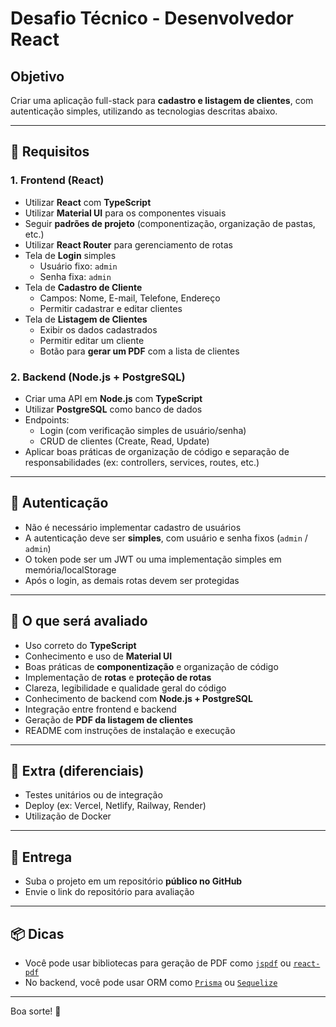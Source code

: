 # Desafio Técnico - Desenvolvedor React

## Objetivo

Criar uma aplicação full-stack para **cadastro e listagem de clientes**, com autenticação simples, utilizando as tecnologias descritas abaixo.

---

## 🎯 Requisitos

### 1. Frontend (React)

- Utilizar **React** com **TypeScript**
- Utilizar **Material UI** para os componentes visuais
- Seguir **padrões de projeto** (componentização, organização de pastas, etc.)
- Utilizar **React Router** para gerenciamento de rotas
- Tela de **Login** simples
  - Usuário fixo: `admin`
  - Senha fixa: `admin`
- Tela de **Cadastro de Cliente**
  - Campos: Nome, E-mail, Telefone, Endereço
  - Permitir cadastrar e editar clientes
- Tela de **Listagem de Clientes**
  - Exibir os dados cadastrados
  - Permitir editar um cliente
  - Botão para **gerar um PDF** com a lista de clientes

### 2. Backend (Node.js + PostgreSQL)

- Criar uma API em **Node.js** com **TypeScript**
- Utilizar **PostgreSQL** como banco de dados
- Endpoints:
  - Login (com verificação simples de usuário/senha)
  - CRUD de clientes (Create, Read, Update)
- Aplicar boas práticas de organização de código e separação de responsabilidades (ex: controllers, services, routes, etc.)

---

## 🔐 Autenticação

- Não é necessário implementar cadastro de usuários
- A autenticação deve ser **simples**, com usuário e senha fixos (`admin` / `admin`)
- O token pode ser um JWT ou uma implementação simples em memória/localStorage
- Após o login, as demais rotas devem ser protegidas

---

## 🧪 O que será avaliado

- Uso correto do **TypeScript**
- Conhecimento e uso de **Material UI**
- Boas práticas de **componentização** e organização de código
- Implementação de **rotas** e **proteção de rotas**
- Clareza, legibilidade e qualidade geral do código
- Conhecimento de backend com **Node.js + PostgreSQL**
- Integração entre frontend e backend
- Geração de **PDF da listagem de clientes**
- README com instruções de instalação e execução

---

## 🚀 Extra (diferenciais)

- Testes unitários ou de integração
- Deploy (ex: Vercel, Netlify, Railway, Render)
- Utilização de Docker

---

## 📝 Entrega

- Suba o projeto em um repositório **público no GitHub**
- Envie o link do repositório para avaliação

---

## 📦 Dicas

- Você pode usar bibliotecas para geração de PDF como [`jspdf`](https://github.com/parallax/jsPDF) ou [`react-pdf`](https://github.com/wojtekmaj/react-pdf)
- No backend, você pode usar ORM como [`Prisma`](https://www.prisma.io/) ou [`Sequelize`](https://sequelize.org/)

---

Boa sorte! 🚀
